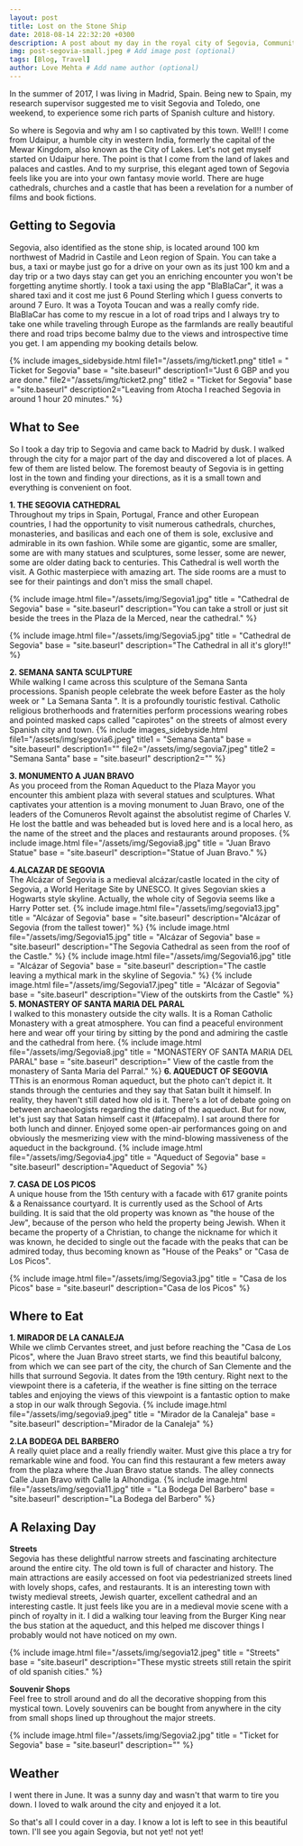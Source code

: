 ```yaml
---
layout: post
title: Lost on the Stone Ship
date: 2018-08-14 22:32:20 +0300
description: A post about my day in the royal city of Segovia, Community of Madrid - Spain. Read on.. # Add post description (optional)
img: post-segovia-small.jpeg # Add image post (optional)
tags: [Blog, Travel]
author: Love Mehta # Add name author (optional)
---
```

In the summer of 2017, I was living in Madrid, Spain. Being new to Spain, my research supervisor suggested me to visit Segovia and Toledo, one weekend, to experience some rich parts of Spanish culture and history. 

So where is Segovia and why am I so captivated by this town. Well!! I come from Udaipur, a humble city in western India, formerly the capital of the Mewar Kingdom, also known as the City of Lakes. Let's not get myself started on Udaipur here. The point is that I come from the land of lakes and palaces and castles. And to my surprise, this elegant aged town of Segovia feels like you are into your own fantasy movie world. There are huge cathedrals, churches and a castle that has been a revelation for a number of films and book fictions.

## Getting to Segovia

Segovia, also identified as the stone ship, is located around 100 km northwest of Madrid in Castile and Leon region of Spain. You can take a bus, a taxi or maybe just go for a drive on your own as its just 100 km and a day trip or a two days stay can get you an enriching encounter you won't be forgetting anytime shortly.
I took a taxi using the app "BlaBlaCar", it was a shared taxi and it cost me just 6 Pound Sterling which I guess converts to around 7 Euro. It was a Toyota Toucan and was a really comfy ride. BlaBlaCar has come to my rescue in a lot of road trips and I always try to take one while traveling through Europe as the farmlands are really beautiful there and road trips become balmy due to the views and introspective time you get. I am appending my booking details below.
<!-- ![]({{site.baseurl}}/assets/img/ticket1.png)
**
![]({{site.baseurl}}/assets/img/ticket2.png)
*Leaving from Atocha I reached Segovia in around 1 hour 20 minutes.*
 -->
 {% include images_sidebyside.html file1="/assets/img/ticket1.png"  title1 = " Ticket for Segovia" base = "site.baseurl" description1="Just 6 GBP and you are done." file2="/assets/img/ticket2.png"  title2 = "Ticket for Segovia" base = "site.baseurl" description2="Leaving from Atocha I reached Segovia in around 1 hour 20 minutes." %}
<!-- 
 {% include image_small.html file="/assets/img/ticket1.png"  title = " Ticket for Segovia" base = "site.baseurl" description="Just 6 GBP and you are done." %}

{% include image_small.html file="/assets/img/ticket2.png"  title = "Ticket for Segovia" base = "site.baseurl" description="Leaving from Atocha I reached Segovia in around 1 hour 20 minutes." %}
 -->

## What to See

So I took a day trip to Segovia and came back to Madrid by dusk. I walked through the city for a major part of the day and discovered a lot of places. A few of them are listed below. The foremost beauty of Segovia is in getting lost in the town and finding your directions, as it is a small town and everything is convenient on foot.

**1. THE SEGOVIA CATHEDRAL**<br/>
 Throughout my trips in Spain, Portugal, France and other European countries, I had the opportunity to visit numerous cathedrals, churches, monasteries, and basilicas and each one of them is sole, exclusive and admirable in its own fashion. While some are gigantic, some are smaller, some are with many statues and sculptures, some lesser, some are newer, some are older dating back to centuries. This Cathedral is well worth the visit. A Gothic masterpiece with amazing art. The side rooms are a must to see for their paintings and don't miss the small chapel. 

{% include image.html file="/assets/img/Segovia1.jpg"  title = "Cathedral de Segovia" base = "site.baseurl" description="You can take a stroll or just sit beside the trees in the Plaza de la Merced, near the cathedral." %}

{% include image.html file="/assets/img/Segovia5.jpg"  title = "Cathedral de Segovia" base = "site.baseurl" description="The Cathedral in all it's glory!!" %}

**2. SEMANA SANTA SCULPTURE**<br/>
 While walking I came across this sculpture of the Semana Santa processions. Spanish people celebrate the week before Easter as the holy week or " La Semana Santa ". It is a profoundly touristic festival. Catholic religious brotherhoods and fraternities perform processions wearing robes and pointed masked caps called "capirotes" on the streets of almost every Spanish city and town.
{% include images_sidebyside.html file1="/assets/img/segovia6.jpeg"  title1 = "Semana Santa" base = "site.baseurl" description1="" file2="/assets/img/segovia7.jpeg"  title2 = "Semana Santa" base = "site.baseurl" description2="" %}

**3. MONUMENTO A JUAN BRAVO**<br/>
As you proceed from the Roman Aqueduct to the Plaza Mayor you encounter this ambient plaza with several statues and sculptures. What captivates your attention is a moving monument to Juan Bravo, one of the leaders of the Comuneros Revolt against the absolutist regime of Charles V. He lost the battle and was beheaded but is loved here and is a local hero, as the name of the street and the places and restaurants around proposes.
{% include image.html file="/assets/img/Segovia8.jpg"  title = "Juan Bravo Statue" base = "site.baseurl" description="Statue of Juan Bravo." %}

**4.ALCAZAR DE SEGOVIA**<br/>
The Alcázar of Segovia is a medieval alcázar/castle located in the city of Segovia, a World Heritage Site by UNESCO. It gives Segovian skies a Hogwarts style skyline. Actually, the whole city of Segovia seems like a Harry Potter set.
{% include image.html file="/assets/img/segovia13.jpg"  title = "Alcázar of Segovia" base = "site.baseurl" description="Alcázar of Segovia (from the tallest tower)" %}
{% include image.html file="/assets/img/Segovia15.jpg"  title = "Alcázar of Segovia" base = "site.baseurl" description="The Segovia Cathedral as seen from the roof of the Castle." %}
{% include image.html file="/assets/img/Segovia16.jpg"  title = "Alcázar of Segovia" base = "site.baseurl" description="The castle leaving a mythical mark in the skyline of Segovia." %}
{% include image.html file="/assets/img/Segovia17.jpeg"  title = "Alcázar of Segovia" base = "site.baseurl" description="View of the outskirts from the Castle" %}
**5. MONASTERY OF SANTA MARIA DEL PARAL**<br/> 
I walked to this monastery outside the city walls. It is a Roman Catholic Monastery with a great atmosphere. You can find a peaceful environment here and wear off your tiring by sitting by the pond and admiring the castle and the cathedral from here.
{% include image.html file="/assets/img/Segovia8.jpg"  title = "MONASTERY OF SANTA MARIA DEL PARAL" base = "site.baseurl" description="
View of the castle from the monastery of Santa Maria del Parral." %}
**6. AQUEDUCT OF SEGOVIA**<br/>
TThis is an enormous Roman aqueduct, but the photo can't depict it. It stands through the centuries and they say that Satan built it himself. In reality, they haven't still dated how old is it. There's a lot of debate going on between archaeologists regarding the dating of the aqueduct. But for now, let's just say that Satan himself cast it (#facepalm).
I sat around there for both lunch and dinner. Enjoyed some open-air performances going on and obviously the mesmerizing view with the mind-blowing massiveness of the aqueduct in the background.
{% include image.html file="/assets/img/Segovia4.jpg"  title = "Aqueduct of Segovia" base = "site.baseurl" description="Aqueduct of Segovia" %}

**7. CASA DE LOS PICOS**<br/>
A unique house from the 15th century with a facade with 617 granite points & a Renaissance courtyard. It is currently used as the School of Arts building. It is said that the old property was known as "the house of the Jew", because of the person who held the property being Jewish. When it became the property of a Christian, to change the nickname for which it was known, he decided to single out the facade with the peaks that can be admired today, thus becoming known as "House of the Peaks" or "Casa de Los Picos".

{% include image.html file="/assets/img/Segovia3.jpg"  title = "Casa de los Picos" base = "site.baseurl" description="Casa de los Picos" %}



<!-- 
![]({{site.baseurl}}/assets/img/yosh-ginsu.jpg)
*caption* -->

## Where to Eat
**1. MIRADOR DE LA CANALEJA**<br/>
 While we climb Cervantes street, and just before reaching the "Casa de Los Picos", where the Juan Bravo street starts, we find this beautiful balcony, from which we can see part of the city, the church of San Clemente and the hills that surround Segovia. It dates from the 19th century. Right next to the viewpoint there is a cafeteria, if the weather is fine sitting on the terrace tables and enjoying the views of this viewpoint is a fantastic option to make a stop in our walk through Segovia.
 {% include image.html file="/assets/img/segovia9.jpeg"  title = "Mirador de la Canaleja" base = "site.baseurl" description="Mirador de la Canaleja" %}

**2.LA BODEGA DEL BARBERO**<br/>
 A really quiet place and a really friendly waiter. Must give this place a try for remarkable wine and food. You can find this restaurant a few meters away from the plaza where the Juan Bravo statue stands. The alley connects Calle Juan Bravo with Calle la Alhondiga.
 {% include image.html file="/assets/img/segovia11.jpg"  title = "La Bodega Del Barbero" base = "site.baseurl" description="La Bodega del Barbero" %}

## A Relaxing Day

**Streets**<br/>
Segovia has these delightful narrow streets and fascinating architecture around the entire city. The old town is full of character and history. The main attractions are easily accessed on foot via pedestrianized streets lined with lovely shops, cafes, and restaurants. It is an interesting town with twisty medieval streets, Jewish quarter, excellent cathedral and an interesting castle. It just feels like you are in a medieval movie scene with a pinch of royalty in it. I did a walking tour leaving from the Burger King near the bus station at the aqueduct, and this helped me discover things I probably would not have noticed on my own.

{% include image.html file="/assets/img/segovia12.jpeg"  title = "Streets" base = "site.baseurl" description="These mystic streets still retain the spirit of old spanish cities." %}

**Souvenir Shops** <br/>
Feel free to stroll around and do all the decorative shopping from this mystical town. Lovely souvenirs can be bought from anywhere in the city from small shops lined up throughout the major streets.

{% include image.html file="/assets/img/Segovia2.jpg"  title = "Ticket for Segovia" base = "site.baseurl" description="" %}
## Weather

I went there in June. It was a sunny day and wasn't that warm to tire you down. I loved to walk around the city and enjoyed it a lot. 
<br/>

So that's all I could cover in a day. I know a lot is left to see in this beautiful town. I'll see you again Segovia, but not yet! not yet!
